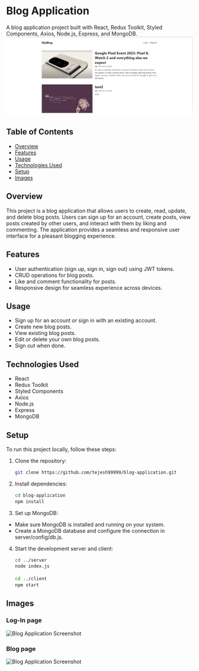 # Blog Application

A blog application project built with React, Redux Toolkit, Styled Components, Axios, Node.js, Express, and MongoDB.
![Blog Application Screenshot](/images/home.png)


## Table of Contents

- [Overview](#overview)
- [Features](#features)
- [Usage](#usage)
- [Technologies Used](#technologies-used)
- [Setup](#setup)
- [Images](#images)

## Overview

This project is a blog application that allows users to create, read, update, and delete blog posts. Users can sign up for an account, create posts, view posts created by other users, and interact with them by liking and commenting. The application provides a seamless and responsive user interface for a pleasant blogging experience.


## Features

- User authentication (sign up, sign in, sign out) using JWT tokens.
- CRUD operations for blog posts.
- Like and comment functionality for posts.
- Responsive design for seamless experience across devices.


## Usage
- Sign up for an account or sign in with an existing account.
- Create new blog posts.
- View existing blog posts.
- Edit or delete your own blog posts.
- Sign out when done.
## Technologies Used
- React
- Redux Toolkit
- Styled Components
- Axios
- Node.js
- Express
- MongoDB


## Setup

To run this project locally, follow these steps:

1. Clone the repository:

   ```bash
   git clone https://github.com/tejesh99999/blog-application.git

2. Install dependencies:

   ```bash
   cd blog-application
   npm install

3. Set up MongoDB:
- Make sure MongoDB is installed and running on your system.
- Create a MongoDB database and configure the connection in server/config/db.js.


4. Start the development server and client:

    ```bash 
    cd ../server
    node index.js
  
    cd ../client
    npm start


## Images
### Log-In page
![Blog Application Screenshot](/images/login.png)
### Blog page
![Blog Application Screenshot](/images/blog.png)


